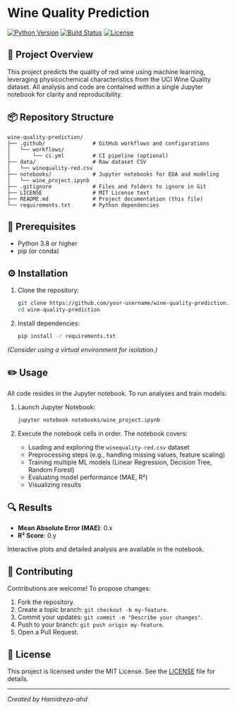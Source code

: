 # Wine Quality Prediction

[![Python Version](https://img.shields.io/badge/python-3.8%2B-blue)](https://www.python.org/downloads/)
[![Build Status](https://img.shields.io/github/actions/workflow/status/Hamidreza-ahd/wine-quality-prediction/ci.yml)](https://github.com/Hamidreza-ahd/wine-quality-prediction/actions)
[![License](https://img.shields.io/badge/license-MIT-green)](LICENSE)

## 🚀 Project Overview

This project predicts the quality of red wine using machine learning, leveraging physicochemical characteristics from the UCI Wine Quality dataset. All analysis and code are contained within a single Jupyter notebook for clarity and reproducibility.

## 📦 Repository Structure

```
wine-quality-prediction/
├── .github/               # GitHub workflows and configurations
│   └── workflows/
│       └── ci.yml         # CI pipeline (optional)
├── data/                  # Raw dataset CSV
│   └── winequality-red.csv
├── notebooks/             # Jupyter notebooks for EDA and modeling
│   └── wine_project.ipynb
├── .gitignore             # Files and folders to ignore in Git
├── LICENSE                # MIT License text
├── README.md              # Project documentation (this file)
└── requirements.txt       # Python dependencies
```

## 📑 Prerequisites

* Python 3.8 or higher
* pip (or conda)

## ⚙️ Installation

1. Clone the repository:

   ```bash
   git clone https://github.com/your-username/wine-quality-prediction.git
   cd wine-quality-prediction
   ```
2. Install dependencies:

   ```bash
   pip install -r requirements.txt
   ```

*(Consider using a virtual environment for isolation.)*

## ✏️ Usage

All code resides in the Jupyter notebook. To run analyses and train models:

1. Launch Jupyter Notebook:

   ```bash
   jupyter notebook notebooks/wine_project.ipynb
   ```
2. Execute the notebook cells in order. The notebook covers:

   * Loading and exploring the `winequality-red.csv` dataset
   * Preprocessing steps (e.g., handling missing values, feature scaling)
   * Training multiple ML models (Linear Regression, Decision Tree, Random Forest)
   * Evaluating model performance (MAE, R²)
   * Visualizing results

## 🔍 Results

* **Mean Absolute Error (MAE)**: 0.x
* **R² Score**: 0.y

Interactive plots and detailed analysis are available in the notebook.

## 🤝 Contributing

Contributions are welcome! To propose changes:

1. Fork the repository.
2. Create a topic branch: `git checkout -b my-feature`.
3. Commit your updates: `git commit -m "Describe your changes"`.
4. Push to your branch: `git push origin my-feature`.
5. Open a Pull Request.

## 📝 License

This project is licensed under the MIT License. See the [LICENSE](LICENSE) file for details.

---

*Created by Hamidreza-ahd*

